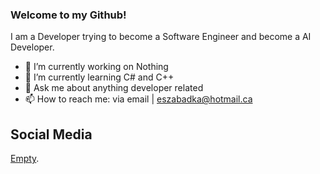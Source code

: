 ### Welcome to my Github!
I am a Developer trying to become a Software Engineer and become a AI Developer.

- 🔭 I’m currently working on Nothing
- 🌱 I’m currently learning C# and C++
- 💬 Ask me about anything developer related
- 📫 How to reach me: via email | eszabadka@hotmail.ca

## Social Media
[Empty](https://github.com/EmanSza).

